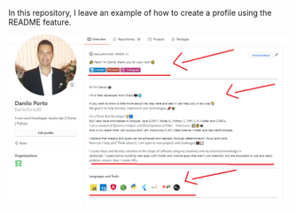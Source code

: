 In this repository, I leave an example of how to create a profile using the README feature.

![alt text](https://github.com/DaniloPorto30/DaniloPorto30/blob/main/perfil.png?raw=true)
